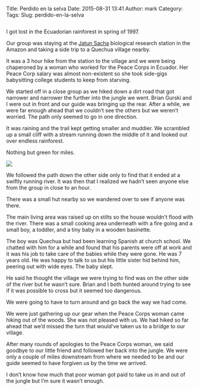 Title: Perdido en la selva
Date: 2015-08-31 13:41
Author: mark
Category: 
Tags: 
Slug: perdido-en-la-selva

<img src="https://cdn-images-2.medium.com/max/2000/1*k90vCgWcDMGLEbJy5CCs2g.jpeg" alt="" />

I got lost in the Ecuadorian rainforest in spring of 1997.

Our group was staying at the [Jatun Sacha](https://en.wikipedia.org/wiki/Jatun_Sacha) biological research station in the Amazon and taking a side trip to a Quechua village nearby.

It was a 3 hour hike from the station to the village and we were being chaperoned by a woman who worked for the Peace Corps in Ecuador. Her Peace Corp salary was almost non-existent so she took side-gigs babysitting college students to keep from starving.

We started off in a close group as we hiked down a dirt road that got narrower and narrower the further into the jungle we went. Brian Gurski and I were out in front and our guide was bringing up the rear. After a while, we were far enough ahead that we couldn’t see the others but we weren’t worried. The path only seemed to go in one direction.

It was raining and the trail kept getting smaller and muddier. We scrambled up a small cliff with a stream running down the middle of it and looked out over endless rainforest.

Nothing but green for miles.

<img src="https://d262ilb51hltx0.cloudfront.net/max/800/1*sQeJzF1ZSES4EJlnKYMg0g.jpeg"  />

We followed the path down the other side only to find that it ended at a swiftly running river. It was then that I realized we hadn’t seen anyone else from the group in close to an hour.

There was a small hut nearby so we wandered over to see if anyone was there.

The main living area was raised up on stilts so the house wouldn’t flood with the river. There was a small cooking area underneath with a fire going and a small boy, a toddler, and a tiny baby in a wooden basinette.

The boy was Quechua but had been learning Spanish at church school. We chatted with him for a while and found that his parents were off at work and it was his job to take care of the babies while they were gone. He was 7 years old. He was happy to talk to us but his little sister hid behind him, peering out with wide eyes. The baby slept.

He said he thought the village we were trying to find was on the other side of the river but he wasn’t sure. Brian and I both hunted around trying to see if it was possible to cross but it seemed too dangerous.

We were going to have to turn around and go back the way we had come.

We were just gathering up our gear when the Peace Corps woman came hiking out of the woods. She was not pleased with us. We had hiked so far ahead that we’d missed the turn that would’ve taken us to a bridge to our village.

After many rounds of apologies to the Peace Corps woman, we said goodbye to our little friend and followed her back into the jungle. We were only a couple of miles downstream from where we needed to be and our guide seemed to have forgiven us by the time we arrived.

I don’t know how much that poor woman got paid to take us in and out of the jungle but I’m sure it wasn’t enough.


